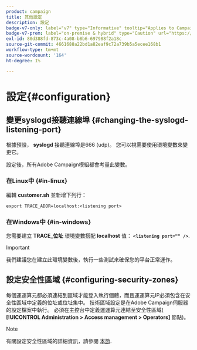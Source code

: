 ```yaml
---
product: campaign
title: 其他設定
description: 設定
badge-v7-only: label="v7" type="Informative" tooltip="Applies to Campaign Classic v7 only"
badge-v7-prem: label="on-premise & hybrid" type="Caution" url="https://experienceleague.adobe.com/docs/campaign-classic/using/installing-campaign-classic/architecture-and-hosting-models/hosting-models-lp/hosting-models.html" tooltip="Applies to on-premise and hybrid deployments only"
exl-id: 80d388fd-873c-4a08-b8b6-697988f2a18c
source-git-commit: 4661688a22bd1a82eaf9c72a739b5a5ecee168b1
workflow-type: tm+mt
source-wordcount: '164'
ht-degree: 1%

---
```


# 設定{#configuration}



## 變更syslogd接聽連線埠 {#changing-the-syslogd-listening-port}

根據預設， **syslogd** 接聽連線埠是666 (udp)。 您可以視需要使用環境變數來變更它。

設定後，所有Adobe Campaign模組都會考量此變數。

### 在Linux中 {#in-linux}

編輯 **customer.sh** 並新增下列行：

```
export TRACE_ADDR=localhost:<listening port>
```

### 在Windows中 {#in-windows}

您需要建立 **TRACE_位址** 環境變數搭配 **localhost** 值： **`<listening port="" />`**.

>[!IMPORTANT]
>
>我們建議您在建立此環境變數後，執行一些測試來確保您的平台正常運作。

## 設定安全性區域 {#configuring-security-zones}

每個運運算元都必須連結到區域才能登入執行個體，而且運運算元IP必須包含在安全性區域中定義的位址或位址集中。 技術區域設定是在Adobe Campaign伺服器的設定檔案中執行。 必須在主控台中定義運運算元連結至安全性區域( **[!UICONTROL Administration > Access management > Operators]** 節點)。

>[!NOTE]
>
>有關設定安全性區域的詳細資訊，請參閱 [本節](../../installation/using/security-zones.md).
